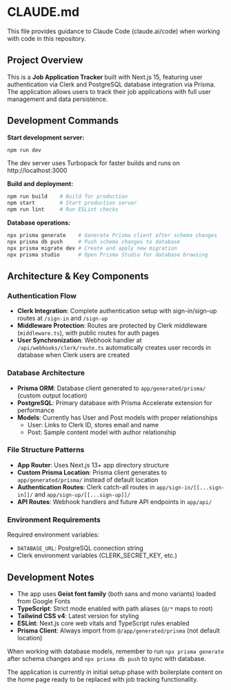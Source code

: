 # CLAUDE.md

This file provides guidance to Claude Code (claude.ai/code) when working with code in this repository.

## Project Overview

This is a **Job Application Tracker** built with Next.js 15, featuring user authentication via Clerk and PostgreSQL database integration via Prisma. The application allows users to track their job applications with full user management and data persistence.

## Development Commands

**Start development server:**
```bash
npm run dev
```
The dev server uses Turbopack for faster builds and runs on http://localhost:3000

**Build and deployment:**
```bash
npm run build    # Build for production
npm start        # Start production server
npm run lint     # Run ESLint checks
```

**Database operations:**
```bash
npx prisma generate    # Generate Prisma client after schema changes
npx prisma db push     # Push schema changes to database
npx prisma migrate dev # Create and apply new migration
npx prisma studio      # Open Prisma Studio for database browsing
```

## Architecture & Key Components

### Authentication Flow
- **Clerk Integration**: Complete authentication setup with sign-in/sign-up routes at `/sign-in` and `/sign-up`
- **Middleware Protection**: Routes are protected by Clerk middleware (`middleware.ts`), with public routes for auth pages
- **User Synchronization**: Webhook handler at `/api/webhooks/clerk/route.ts` automatically creates user records in database when Clerk users are created

### Database Architecture
- **Prisma ORM**: Database client generated to `app/generated/prisma/` (custom output location)
- **PostgreSQL**: Primary database with Prisma Accelerate extension for performance
- **Models**: Currently has User and Post models with proper relationships
  - User: Links to Clerk ID, stores email and name
  - Post: Sample content model with author relationship

### File Structure Patterns
- **App Router**: Uses Next.js 13+ app directory structure
- **Custom Prisma Location**: Prisma client generates to `app/generated/prisma/` instead of default location
- **Authentication Routes**: Clerk catch-all routes in `app/sign-in/[[...sign-in]]/` and `app/sign-up/[[...sign-up]]/`
- **API Routes**: Webhook handlers and future API endpoints in `app/api/`

### Environment Requirements
Required environment variables:
- `DATABASE_URL`: PostgreSQL connection string
- Clerk environment variables (CLERK_SECRET_KEY, etc.)

## Development Notes

- The app uses **Geist font family** (both sans and mono variants) loaded from Google Fonts
- **TypeScript**: Strict mode enabled with path aliases (`@/*` maps to root)
- **Tailwind CSS v4**: Latest version for styling
- **ESLint**: Next.js core web vitals and TypeScript rules enabled
- **Prisma Client**: Always import from `@/app/generated/prisma` (not default location)

When working with database models, remember to run `npx prisma generate` after schema changes and `npx prisma db push` to sync with database.

The application is currently in initial setup phase with boilerplate content on the home page ready to be replaced with job tracking functionality.